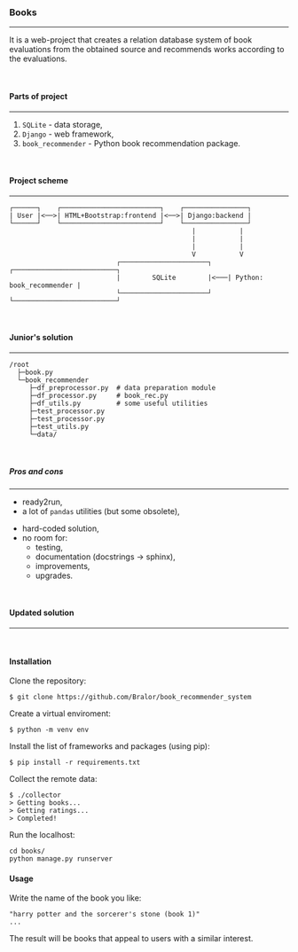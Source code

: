 ### Books

---

It is a web-project that creates a relation database system of book evaluations
from the obtained source and recommends works according to the evaluations.

<br>

#### Parts of project

---

1. `SQLite` - data storage,
2. `Django` - web framework,
3. `book_recommender` - Python book recommendation package.

<br>

#### Project scheme

---

```
┌──────┐    ┌─────────────────────────┐    ┌────────────────┐
| User |<──>| HTML+Bootstrap:frontend |<──>| Django:backend |
└──────┘    └─────────────────────────┘    └────────────────┘
                                              |           |
                                              |           |
                                              |           |
                                              V           V
                           ┌──────────────────────┐    ┌──────────────────────────┐
                           |        SQLite        |<───| Python: book_recommender |
                           └──────────────────────┘    └──────────────────────────┘
```

<br>

#### Junior's solution

---

```
/root
  ├─book.py
  └─book_recommender
     ├─df_preprocessor.py  # data preparation module
     ├─df_processor.py     # book_rec.py
     ├─df_utils.py         # some useful utilities
     ├─test_processor.py
     ├─test_processor.py
     ├─test_utils.py
     └─data/
```

<br>

##### Pros and cons

---

+ ready2run,
+ a lot of `pandas` utilities (but some obsolete),
- hard-coded solution,
- no room for:
    - testing,
    - documentation (docstrings -> sphinx),
    - improvements,
    - upgrades.

<br>

#### Updated solution

---


<br>

#### Installation

Clone the repository:
```
$ git clone https://github.com/Bralor/book_recommender_system
```

Create a virtual enviroment:
```
$ python -m venv env
```

Install the list of frameworks and packages (using pip):
```
$ pip install -r requirements.txt
```

Collect the remote data:
```
$ ./collector
> Getting books...
> Getting ratings...
> Completed!
```

Run the localhost:
```
cd books/
python manage.py runserver
```

#### Usage
Write the name of the book you like:
```
"harry potter and the sorcerer's stone (book 1)"
...
```

The result will be books that appeal to users with a similar interest.

